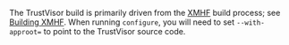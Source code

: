 The TrustVisor build is primarily driven from the [XMHF](../../xmhf)
build process; see [Building XMHF](../../xmhf/building-xmhf.md). When
running `configure`, you will need to set `--with-approot=` to point
to the TrustVisor source code.
